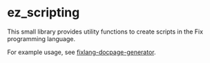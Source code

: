 # ez_scripting

This small library provides utility functions to create scripts in the Fix programming language.

For example usage, see [fixlang-docpage-generator](https://github.com/tttmmmyyyy/fixlang-docpage-generator/blob/main/main.fix).
